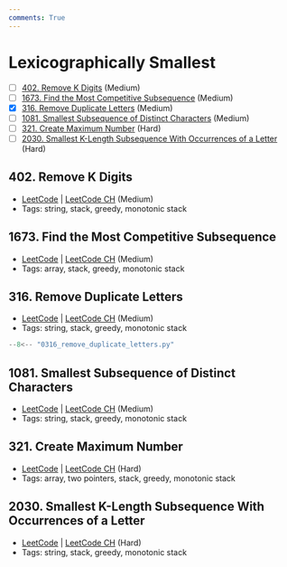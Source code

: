 ```yaml
---
comments: True
---
```


# Lexicographically Smallest

- [ ] [402. Remove K Digits](https://leetcode.cn/problems/remove-k-digits/) (Medium)
- [ ] [1673. Find the Most Competitive Subsequence](https://leetcode.cn/problems/find-the-most-competitive-subsequence/) (Medium)
- [x] [316. Remove Duplicate Letters](https://leetcode.cn/problems/remove-duplicate-letters/) (Medium)
- [ ] [1081. Smallest Subsequence of Distinct Characters](https://leetcode.cn/problems/smallest-subsequence-of-distinct-characters/) (Medium)
- [ ] [321. Create Maximum Number](https://leetcode.cn/problems/create-maximum-number/) (Hard)
- [ ] [2030. Smallest K-Length Subsequence With Occurrences of a Letter](https://leetcode.cn/problems/smallest-k-length-subsequence-with-occurrences-of-a-letter/) (Hard)

## 402. Remove K Digits

-   [LeetCode](https://leetcode.com/problems/remove-k-digits/) | [LeetCode CH](https://leetcode.cn/problems/remove-k-digits/) (Medium)
-   Tags: string, stack, greedy, monotonic stack

## 1673. Find the Most Competitive Subsequence

-   [LeetCode](https://leetcode.com/problems/find-the-most-competitive-subsequence/) | [LeetCode CH](https://leetcode.cn/problems/find-the-most-competitive-subsequence/) (Medium)
-   Tags: array, stack, greedy, monotonic stack

## 316. Remove Duplicate Letters

-   [LeetCode](https://leetcode.com/problems/remove-duplicate-letters/) | [LeetCode CH](https://leetcode.cn/problems/remove-duplicate-letters/) (Medium)
-   Tags: string, stack, greedy, monotonic stack

```python title="316. Remove Duplicate Letters - Python Solution"
--8<-- "0316_remove_duplicate_letters.py"
```

## 1081. Smallest Subsequence of Distinct Characters

-   [LeetCode](https://leetcode.com/problems/smallest-subsequence-of-distinct-characters/) | [LeetCode CH](https://leetcode.cn/problems/smallest-subsequence-of-distinct-characters/) (Medium)
-   Tags: string, stack, greedy, monotonic stack

## 321. Create Maximum Number

-   [LeetCode](https://leetcode.com/problems/create-maximum-number/) | [LeetCode CH](https://leetcode.cn/problems/create-maximum-number/) (Hard)
-   Tags: array, two pointers, stack, greedy, monotonic stack

## 2030. Smallest K-Length Subsequence With Occurrences of a Letter

-   [LeetCode](https://leetcode.com/problems/smallest-k-length-subsequence-with-occurrences-of-a-letter/) | [LeetCode CH](https://leetcode.cn/problems/smallest-k-length-subsequence-with-occurrences-of-a-letter/) (Hard)
-   Tags: string, stack, greedy, monotonic stack
